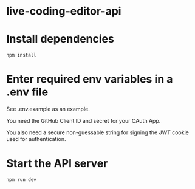 # live-coding-editor-api

# Install dependencies

`npm install`

# Enter required env variables in a .env file

See .env.example as an example.

You need the GitHub Client ID and secret for your OAuth App.

You also need a secure non-guessable string for signing the JWT cookie used for authentication.

# Start the API server

`npm run dev`